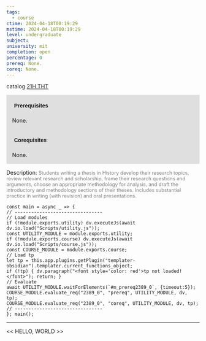 ```yaml
---
tags:
  - course
ctime: 2024-04-18T00:19:29
mstime: 2024-04-18T00:19:29
level: undergraduate
subject: 
university: mit
completion: open
percentage: 0
prereq: None.
coreq: None.
---
```


catalog [21H.THT](http://student.mit.edu/catalog/m21Hb.html#21H.THT)

<span style="display: block; padding: 15px; background-color: rgb(100, 100, 100, 0.2);"><font id="m_prereq2389_0" style="display: block; font-family: Arial, sans-serif; font-weight: bold; padding: 5px">Prerequisites</font><br><span id="prereq2389_0">None.</span></span>
<span style="display: block; padding: 15px; background-color: rgb(100, 100, 100, 0.2);"><font id="m_coreq2389_0" style="display: block; font-family: Arial, sans-serif; font-weight: bold; padding: 5px">Corequisites</font><br><span id="coreq2389_0">None.</span></span>

<font style="">Description:</font>
<font style="color: grey; font-size: 0.8rem;">Students writing a thesis in History develop their research topics, review relevant research and scholarship, frame their research questions and arguments, choose an appropriate methodology for analysis, and draft the introductory and methodology sections of their theses. Includes substantial practice in writing (with revision) and oral presentations.</font>

```dataviewjs
const main = async _ => {
// --------------------------------
// Load modules
if (!module.exports.utility) dv.executeJs(await dv.io.load("Scripts/utility.js"));
const UTILITY_MODULE = module.exports.utility;
if (!module.exports.course) dv.executeJs(await dv.io.load("Scripts/course.js"));
const COURSE_MODULE = module.exports.course;
// Load tp
let tp = this.app.plugins.getPlugin("templater-obsidian").templater.current_functions_object;
if (!tp) { dv.paragraph("<font style='color: red'>tp not loaded!</font>"); return; }
// Evaluate
await UTILITY_MODULE.waitForElements(`#m_prereq2389_0`, {timeout:5});
COURSE_MODULE.evaluate_req("2389_0", "prereq", UTILITY_MODULE, dv, tp);
COURSE_MODULE.evaluate_req("2389_0", "coreq", UTILITY_MODULE, dv, tp);
// --------------------------------
}; main();
```

---

<< HELLO, WORLD >>
